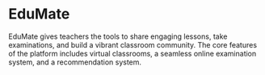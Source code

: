# EduMate

EduMate gives teachers the tools to share engaging lessons, take examinations, and build a vibrant classroom community. The core features of the platform includes virtual classrooms, a seamless online examination system, and a recommendation system.
